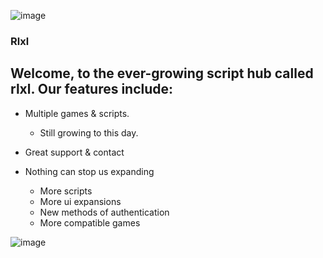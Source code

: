 ![image](https://github.com/FlyingNalas/rlxl/assets/139919935/fd08107e-a504-4fb3-9240-f54b9266e854)

### Rlxl
Welcome, to the ever-growing script hub called rlxl. 
Our features include:
---------------------

- Multiple games & scripts.
  - Still growing to this day.
    
- Great support & contact
  
  
- Nothing can stop us expanding
  - More scripts
  - More ui expansions
  - New methods of authentication
  - More compatible games
  
![image](https://github.com/FlyingNalas/rlxl/assets/139919935/17afc66f-f18f-41b6-8632-b2224e6d1432)
